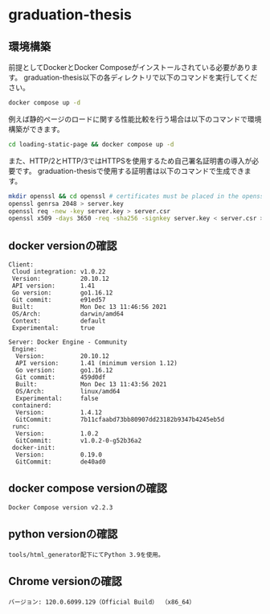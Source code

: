 # graduation-thesis

## 環境構築

前提としてDockerとDocker Composeがインストールされている必要があります。
graduation-thesis以下の各ディレクトリで以下のコマンドを実行してください。

```bash
docker compose up -d
```

例えば静的ページのロードに関する性能比較を行う場合は以下のコマンドで環境構築ができます。

```bash
cd loading-static-page && docker compose up -d
```

また、HTTP/2とHTTP/3ではHTTPSを使用するため自己署名証明書の導入が必要です。
graduation-thesisで使用する証明書は以下のコマンドで生成できます。

```bash
mkdir openssl && cd openssl # certificates must be placed in the openssl directory
openssl genrsa 2048 > server.key
openssl req -new -key server.key > server.csr
openssl x509 -days 3650 -req -sha256 -signkey server.key < server.csr > server.crt
```

## docker versionの確認

```text     
Client:
 Cloud integration: v1.0.22
 Version:           20.10.12
 API version:       1.41
 Go version:        go1.16.12
 Git commit:        e91ed57
 Built:             Mon Dec 13 11:46:56 2021
 OS/Arch:           darwin/amd64
 Context:           default
 Experimental:      true

Server: Docker Engine - Community
 Engine:
  Version:          20.10.12
  API version:      1.41 (minimum version 1.12)
  Go version:       go1.16.12
  Git commit:       459d0df
  Built:            Mon Dec 13 11:43:56 2021
  OS/Arch:          linux/amd64
  Experimental:     false
 containerd:
  Version:          1.4.12
  GitCommit:        7b11cfaabd73bb80907dd23182b9347b4245eb5d
 runc:
  Version:          1.0.2
  GitCommit:        v1.0.2-0-g52b36a2
 docker-init:
  Version:          0.19.0
  GitCommit:        de40ad0
```

## docker compose versionの確認

```text
Docker Compose version v2.2.3
```

## python versionの確認

```text
tools/html_generator配下にてPython 3.9を使用。
```

## Chrome versionの確認

```text
バージョン: 120.0.6099.129（Official Build） （x86_64）
```